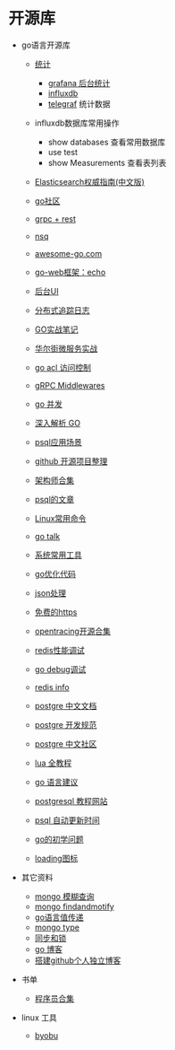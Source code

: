 # 开源库
- go语言开源库
    - [统计](http://www.cnblogs.com/Scissors/p/5977670.html)
        - [grafana 后台统计](https://github.com/grafana/grafana)
        - [influxdb](https://github.com/influxdata/influxdb)
        - [telegraf](https://github.com/influxdata/telegraf) 统计数据

    - influxdb数据库常用操作
        - show databases 查看常用数据库
        - use test
        - show Measurements 查看表列表

    - [Elasticsearch权威指南(中文版)](http://www.sojson.com/blog/91.html)

    - [go社区](https://gocn.io/article/306)

    - [grpc + rest](https://spatialos.improbable.io/games/grpc-web-moving-past-restjson-towards-type-safe-web-apis)

    - [nsq](http://nsq.io/overview/design.html)

    - [awesome-go.com](https://awesome-go.com/)

    - [go-web框架：echo](https://github.com/labstack/echo)

    - [后台UI](https://github.com/PanJiaChen/vue-element-admin)

    - [分布式追踪日志](http://jaeger.readthedocs.io/en/latest/getting_started/)

    - [GO实战笔记](http://www.flysnow.org/2017/03/04/go-in-action-go-package.html)

    - [华尔街微服务实战](https://zhuanlan.zhihu.com/p/26777189)

    - [go acl 访问控制](https://github.com/casbin/casbin)

    - [gRPC Middlewares](https://github.com/grpc-ecosystem/go-grpc-middleware)

    - [go 并发](https://dave.cheney.net/paste/concurrency-made-easy.pdf)

    - [深入解析 GO](https://www.gitbook.com/book/tiancaiamao/go-internals/details)

    - [psql应用场景](https://m.aliyun.com/yunqi/articles/98539?tk=3%2FZn2bz3JFcm8zYX%2B68FIZlmeFy6Suycpg%2BBlFivdc0%3D&from=timeline)

    - [github 开源项目整理](http://www.ctolib.com/go/categoriesallsub.html)

    - [架构师合集](http://mp.weixin.qq.com/s/8RM6U8UqWTDp29DB_hiYVQ)

    - [psql的文章](https://github.com/digoal/blog/blob/master/201611/20161117_01.md)

    - [Linux常用命令](https://commandlinefu.cn/)
   
    - [go talk](https://talks.golang.org/2012/waza.slide#14)
    - [系统常用工具](http://www.brendangregg.com/Slides/SCaLE_Linux_Performance2013.pdf)
    - [go优化代码](http://colobu.com/2017/06/27/Lint-your-golang-code-like-a-mad-man/)

    - [json处理](https://github.com/astaxie/build-web-application-with-golang/blob/master/zh/07.2.md)
    - [免费的https](https://coolshell.cn/articles/18094.html)

    - [opentracing开源合集](http://opentracing.io/documentation/pages/supported-tracers)

    - [redis性能调试](http://www.cnblogs.com/mushroom/p/4738170.html)

    - [go debug调试](https://tip.golang.org/doc/diagnostics.html)

    - [redis info ](http://redisdoc.com/server/info.html)

    - [postgre 中文文档](http://www.postgres.cn/docs/9.6/index.html)
    - [postgre 开发规范](https://github.com/digoal/blog/blob/master/201609/20160926_01.md)
    - [postgre 中文社区](http://www.postgres.cn/index.php/home)
    
    - [lua 全教程](http://ialloc.org/posts/2017/11/17/programming-in-lua/?hmsr=toutiao.io&utm_medium=toutiao.io&utm_source=toutiao.io)
    - [go 语言建议](https://github.com/cristaloleg/go-advices?hmsr=toutiao.io&utm_medium=toutiao.io&utm_source=toutiao.io)
    - [postgresql 教程网站](http://www.postgresqltutorial.com/)
    - [psql 自动更新时间](https://x-team.com/blog/automatic-timestamps-with-postgresql/)
    - [go的初学问题](https://zhuanlan.zhihu.com/p/26005856)
    - [loading图标](https://loading.io/)
    
- 其它资料

    - [mongo 模糊查询](https://docs.mongodb.com/manual/reference/operator/query/regex/)
    - [mongo findandmotify](https://docs.mongodb.com/manual/reference/method/db.collection.findAndModify/#db-collection-findandmodify)
    - [go语言值传递](https://dave.cheney.net/2017/04/29/there-is-no-pass-by-reference-in-go)
    - [mongo type](https://docs.mongodb.com/manual/core/shell-types/)
    - [同步和锁](https://blog.sodroid.com/2017/05/22/sync-lock/)
    - [go 博客](http://spf13.com/post/is-go-object-oriented/)
    - [搭建github个人独立博客](https://linghucong.js.org/2016/04/15/2016-04-15-hexo-github-pages-blog/)

- 书单
    - [程序员合集](http://blog.didiaoyuan.com/2017/04/18/%E6%80%BB%E6%9C%89%E4%BD%A0%E8%A6%81%E7%9A%84%E7%BC%96%E7%A8%8B%E4%B9%A6%E5%8D%95%EF%BC%88GitHub-%EF%BC%89/)

- linux 工具
    - [byobu](http://wdxtub.com/2016/09/21/byobu-guide/)